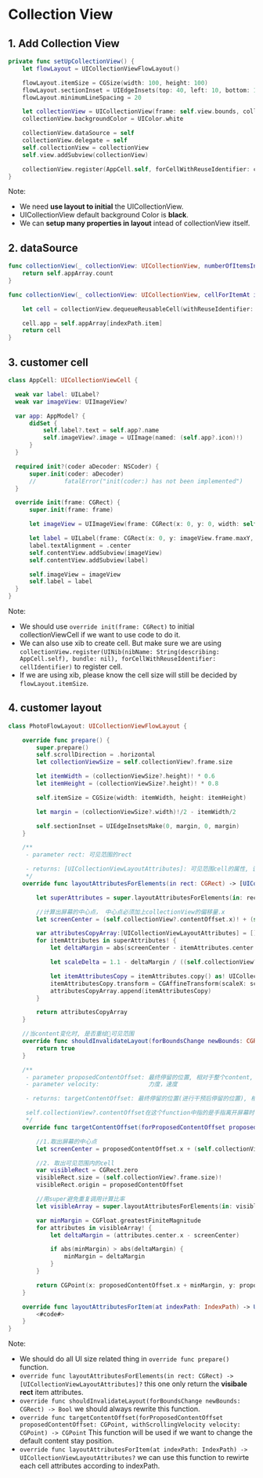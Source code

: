 # Collection View

## 1. Add Collection View

```swift
private func setUpCollectionView() {
    let flowLayout = UICollectionViewFlowLayout()

    flowLayout.itemSize = CGSize(width: 100, height: 100)
    flowLayout.sectionInset = UIEdgeInsets(top: 40, left: 10, bottom: 10, right: 10)
    flowLayout.minimumLineSpacing = 20

    let collectionView = UICollectionView(frame: self.view.bounds, collectionViewLayout: flowLayout)
    collectionView.backgroundColor = UIColor.white

    collectionView.dataSource = self
    collectionView.delegate = self
    self.collectionView = collectionView
    self.view.addSubview(collectionView)

    collectionView.register(AppCell.self, forCellWithReuseIdentifier: cellIdentifier)
}
```

Note:

- We need **use layout to initial** the UICollectionView.
- UICollectionView default background Color is **black**.
- We can **setup many properties in layout** intead of collectionView itself.

## 2. dataSource

```swift
func collectionView(_ collectionView: UICollectionView, numberOfItemsInSection section: Int) -> Int {
    return self.appArray.count
}

func collectionView(_ collectionView: UICollectionView, cellForItemAt indexPath: IndexPath) -> UICollectionViewCell {

    let cell = collectionView.dequeueReusableCell(withReuseIdentifier: cellIdentifier, for: indexPath) as! AppCell

    cell.app = self.appArray[indexPath.item]
    return cell
}
```

## 3. customer cell

```swift
class AppCell: UICollectionViewCell {

  weak var label: UILabel?
  weak var imageView: UIImageView?

  var app: AppModel? {
      didSet {
          self.label?.text = self.app?.name
          self.imageView?.image = UIImage(named: (self.app?.icon)!)
      }
  }

  required init?(coder aDecoder: NSCoder) {
      super.init(coder: aDecoder)
      //        fatalError("init(coder:) has not been implemented")
  }

  override init(frame: CGRect) {
      super.init(frame: frame)

      let imageView = UIImageView(frame: CGRect(x: 0, y: 0, width: self.frame.width, height: self.frame.height-20))

      let label = UILabel(frame: CGRect(x: 0, y: imageView.frame.maxY, width: self.frame.width, height: 20))
      label.textAlignment = .center
      self.contentView.addSubview(imageView)
      self.contentView.addSubview(label)

      self.imageView = imageView
      self.label = label
  }
}
```

Note:

- We should use `override init(frame: CGRect)` to initial collectionViewCell if we want to use code to do it.
- We can also use xib to create cell. But make sure we are using `collectionView.register(UINib(nibName: String(describing: AppCell.self), bundle: nil), forCellWithReuseIdentifier: cellIdentifier)` to register cell.
- If we are using xib, please know the cell size will still be decided by `flowLayout.itemSize`.

## 4. customer layout

```swift
class PhotoFlowLayout: UICollectionViewFlowLayout {

    override func prepare() {
        super.prepare()
        self.scrollDirection = .horizontal
        let collectionViewSize = self.collectionView?.frame.size

        let itemWidth = (collectionViewSize?.height)! * 0.6
        let itemHeight = (collectionViewSize?.height)! * 0.8

        self.itemSize = CGSize(width: itemWidth, height: itemHeight)

        let margin = (collectionViewSize?.width)!/2 - itemWidth/2

        self.sectionInset = UIEdgeInsetsMake(0, margin, 0, margin)
    }

    /**
     - parameter rect: 可见范围的rect

     - returns: [UICollectionViewLayoutAttributes]: 可见范围cell的属性, 该属性是相对于整个content的属性, 所以x, y是相对于整个content size的
     */
    override func layoutAttributesForElements(in rect: CGRect) -> [UICollectionViewLayoutAttributes]? {

        let superAttributes = super.layoutAttributesForElements(in: rect)

        //计算出屏幕的中心点， 中心点必须加上collectionView的偏移量.x
        let screenCenter = (self.collectionView?.contentOffset.x)! + (self.collectionView?.frame.size.width)!/2

        var attributesCopyArray:[UICollectionViewLayoutAttributes] = []
        for itemAttributes in superAttributes! {
            let deltaMargin = abs(screenCenter - itemAttributes.center.x)

            let scaleDelta = 1.1 - deltaMargin / ((self.collectionView?.frame.size.width)!/2 + itemAttributes.size.width)

            let itemAttributesCopy = itemAttributes.copy() as! UICollectionViewLayoutAttributes
            itemAttributesCopy.transform = CGAffineTransform(scaleX: scaleDelta, y: scaleDelta)
            attributesCopyArray.append(itemAttributesCopy)
        }

        return attributesCopyArray
    }

    //当content变化时, 是否重绘可见范围
    override func shouldInvalidateLayout(forBoundsChange newBounds: CGRect) -> Bool {
        return true
    }

    /**
     - parameter proposedContentOffset: 最终停留的位置, 相对于整个content, 和super.targetContentOffset(forProposedContentOffset: proposedContentOffset, withScrollingVelocity: velocity) 相同
     - parameter velocity:              力度，速度

     - returns: targetContentOffset: 最终停留的位置(进行干预后停留的位置), 相对于整个content

     self.collectionView?.contentOffset在这个function中指的是手指离开屏幕时停留的位置
     */
    override func targetContentOffset(forProposedContentOffset proposedContentOffset: CGPoint, withScrollingVelocity velocity: CGPoint) -> CGPoint {

        //1.取出屏幕的中心点
        let screenCenter = proposedContentOffset.x + (self.collectionView?.frame.width)!/2

        //2. 取出可见范围内的cell
        var visibleRect = CGRect.zero
        visibleRect.size = (self.collectionView?.frame.size)!
        visibleRect.origin = proposedContentOffset

        //用super避免重复调用计算比率
        let visibleArray = super.layoutAttributesForElements(in: visibleRect)

        var minMargin = CGFloat.greatestFiniteMagnitude
        for attributes in visibleArray! {
            let deltaMargin = (attributes.center.x - screenCenter)

            if abs(minMargin) > abs(deltaMargin) {
                minMargin = deltaMargin
            }
        }

        return CGPoint(x: proposedContentOffset.x + minMargin, y: proposedContentOffset.y)
    }

    override func layoutAttributesForItem(at indexPath: IndexPath) -> UICollectionViewLayoutAttributes? {
        <#code#>
    }
}
```

Note:

- We should do all UI size related thing in `override func prepare()` function.
- `override func layoutAttributesForElements(in rect: CGRect) -> [UICollectionViewLayoutAttributes]?` this one only return the **visibale rect** item attributes.
- `override func shouldInvalidateLayout(forBoundsChange newBounds: CGRect) -> Bool` we should always rewrite this function.
- `override func targetContentOffset(forProposedContentOffset proposedContentOffset: CGPoint, withScrollingVelocity velocity: CGPoint) -> CGPoint` This function will be used if we want to change the default content stay position.
- `override func layoutAttributesForItem(at indexPath: IndexPath) -> UICollectionViewLayoutAttributes?` we can use this function to rewirte each cell attributes according to indexPath.